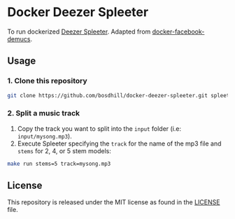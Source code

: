 # Docker Deezer Spleeter
To run dockerized [Deezer Spleeter](https://github.com/deezer/spleeter/wiki/2.-Getting-started#using-docker-image). Adapted from [docker-facebook-demucs](https://github.com/xserrat/docker-facebook-demucs).

## Usage

### 1. Clone this repository
```bash
git clone https://github.com/bosdhill/docker-deezer-spleeter.git spleeter
```

### 2. Split a music track
1. Copy the track you want to split into the `input` folder (i.e: `input/mysong.mp3`).
2. Execute Spleeter specifying the `track` for the name of the mp3 file and `stems` for 2, 4, or 5 stem models:
```bash
make run stems=5 track=mysong.mp3
```
## License
This repository is released under the MIT license as found in the [LICENSE](LICENSE) file.
